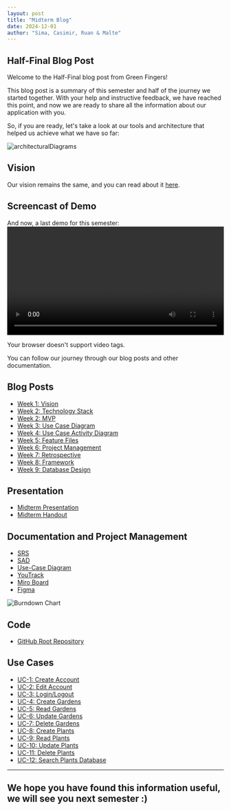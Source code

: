 ```yaml
---
layout: post
title: "Midterm Blog"
date: 2024-12-01
author: "Sima, Casimir, Ruan & Malte"
---
```


## Half-Final Blog Post

Welcome to the Half-Final blog post from Green Fingers!

This blog post is a summary of this semester and half of the journey we started together. With your help and instructive feedback, we have reached this point, and now we are ready to share all the information about our application with you.

So, if you are ready, let's take a look at our tools and architecture that helped us achieve what we have so far:

![architecturalDiagrams](/gardeningApp/assets/svg/architecturalDiagrams/mvvmDiagram.drawio.svg)
## Vision

Our vision remains the same, and you can read about it [here](https://github.com/DHBW-Malte/gardeningApp/blob/main/docs/_posts/2024-09-13-our-vision.md).

## Screencast of Demo

And now, a last demo for this semester:
<video width="100%" height="auto" controls>

  <source src="/gardeningApp/assets/screencasts/MyMovie.mp4" type="video/mp4">
  Your browser doesn't support video tags.
</video>

You can follow our journey through our blog posts and other documentation.

## Blog Posts

- [Week 1: Vision](https://github.com/DHBW-Malte/gardeningApp/blob/main/docs/_posts/2024-09-13-our-vision.md)
- [Week 2: Technology Stack](https://github.com/DHBW-Malte/gardeningApp/blob/main/docs/_posts/2024-09-18-tech-stack.md)
- [Week 2: MVP](https://github.com/DHBW-Malte/gardeningApp/blob/main/docs/_posts/2024-09-18-the-mvp.md)
- [Week 3: Use Case Diagram](https://github.com/DHBW-Malte/gardeningApp/blob/main/docs/_posts/2024-10-01-srs-and-ucd.md)
- [Week 4: Use Case Activity Diagram](https://github.com/DHBW-Malte/gardeningApp/blob/main/docs/_posts/2024-10-13-uc-activity-diagrams.md)
- [Week 5: Feature Files](https://github.com/DHBW-Malte/gardeningApp/blob/main/docs/_posts/2024-10-17-our-first-narratives.md)
- [Week 6: Project Management](https://github.com/DHBW-Malte/gardeningApp/blob/main/docs/_posts/2024-10-23-project-management.md)
- [Week 7: Retrospective](https://github.com/DHBW-Malte/gardeningApp/blob/main/docs/_posts/2024-10-24-retrospective.md)
- [Week 8: Framework](https://github.com/DHBW-Malte/gardeningApp/blob/main/docs/_posts/2024-10-31-Our-Framework.md)
- [Week 9: Database Design](https://github.com/DHBW-Malte/gardeningApp/blob/main/docs/_posts/2024-11-14-database.md)

## Presentation

- [Midterm Presentation](https://www.canva.com/design/DAGXC7qQKaw/PY_NnTJKMmW0Z6hXiRpfRw/edit?utm_content=DAGXC7qQKaw&utm_campaign=designshare&utm_medium=link2&utm_source=sharebutton)
- [Midterm Handout]([https://docs.google.com/document/d/1P_ZIfxEwuRJDXhU9gFZyYvwJqsknqCPHqz93BMla2Z0/edit?usp=sharing](https://docs.google.com/document/d/1P_ZIfxEwuRJDXhU9gFZyYvwJqsknqCPHqz93BMla2Z0/edit?tab=t.0))
## Documentation and Project Management

- [SRS](https://github.com/DHBW-Malte/gardeningApp/blob/main/green-fingers/docs/SoftwareRequirementsSpecification.md)
- [SAD](https://github.com/DHBW-Malte/gardeningApp/blob/main/green-fingers/docs/SoftwareArchitectureDocument.md)
- [Use-Case Diagram](../../docs/assets/svg/GreenFingersUsecases.drawio.svg)
- [YouTrack](https://dhbw-malte.youtrack.cloud/projects/0-4)
- [Miro Board](https://miro.com/app/board/uXjVLfrnVdc=/)
- [Figma](https://www.figma.com/design/UNUTu2ARSJv1fCut4Pll3I/Wireframes?node-id=109-77&t=B3XivaWS8aiyTT8K-1)

![Burndown Chart](/gardeningApp/assets/screenshots/burndown.png)

## Code

- [GitHub Root Repository](https://github.com/DHBW-Malte/gardeningApp)

## Use Cases

- [UC-1: Create Account](https://github.com/DHBW-Malte/gardeningApp/blob/main/docs/usecases/CRUD-User/createUser.md)
- [UC-2: Edit Account](https://github.com/DHBW-Malte/gardeningApp/blob/main/docs/usecases/CRUD-User/updateUser.md)
- [UC-3: Login/Logout](https://github.com/DHBW-Malte/gardeningApp/blob/main/docs/usecases/CRUD-User/loginLogoutUser.md)
- [UC-4: Create Gardens](https://github.com/DHBW-Malte/gardeningApp/blob/main/docs/usecases/CRUD-Garden/addGarden.md)
- [UC-5: Read Gardens](https://github.com/DHBW-Malte/gardeningApp/blob/main/docs/usecases/CRUD-Garden/showGardens.md)
- [UC-6: Update Gardens](https://github.com/DHBW-Malte/gardeningApp/blob/main/docs/usecases/CRUD-Garden/updateGarden.md)
- [UC-7: Delete Gardens](https://github.com/DHBW-Malte/gardeningApp/blob/main/docs/usecases/CRUD-Garden/deleteGarden.md)
- [UC-8: Create Plants](https://github.com/DHBW-Malte/gardeningApp/blob/main/docs/usecases/CRUD-Plant/addPlant.md)
- [UC-9: Read Plants](https://github.com/DHBW-Malte/gardeningApp/blob/main/docs/usecases/CRUD-Plant/viewPlant.md)
- [UC-10: Update Plants](https://github.com/DHBW-Malte/gardeningApp/blob/main/docs/usecases/CRUD-Plant/updatePlant.md)
- [UC-11: Delete Plants](https://github.com/DHBW-Malte/gardeningApp/blob/main/docs/usecases/CRUD-Plant/deletePlant.md)
- [UC-12: Search Plants Database](https://github.com/DHBW-Malte/gardeningApp/blob/main/docs/usecases/CatalogPlants/explorePlants.md)

---
We hope you have found this information useful, we will see you next semester :)
---
